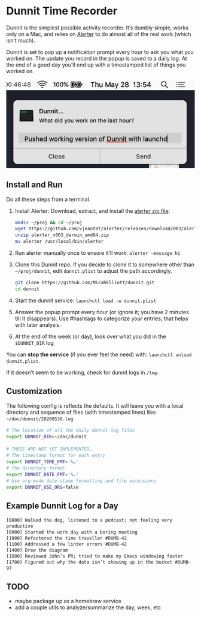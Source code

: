 # Dunnit Time Recorder

Dunnit is the simplest possible activity recorder.  It’s dumbly
simple, works only on a Mac, and relies on
[Alerter](https://github.com/vjeantet/alerter) to do almost all of the
real work (which isn’t much).

Dunnit is set to pop up a notification prompt every hour to ask you
what you worked on. The update you record in the popup is saved to a
daily log. At the end of a good day you’ll end up with a timestamped
list of things you worked on.

![Dunnit Screenshot](dunnit.png)

## Install and Run

Do all these steps from a terminal.

1. Install Alerter: Download, extract, and install the
   [alerter zip file](https://github.com/vjeantet/alerter/releases):

   ```sh
   mkdir ~/proj && cd ~/proj
   wget https://github.com/vjeantet/alerter/releases/download/003/alerter_v003_darwin_amd64.zip
   unzip alerter_v003_darwin_amd64.zip
   mv alerter /usr/local/bin/alerter
   ```

1. Run alerter manually once to ensure it’ll work: `alerter -message hi`

1. Clone this Dunnit repo. If you decide to clone it to somewhere
   other than `~/proj/dunnit`, edit `dunnit.plist` to adjust the path
   accordingly.

   ```sh
   git clone https://github.com/MicahElliott/dunnit.git
   cd dunnit
   ```

1. Start the dunnit service: `launchctl load -w dunnit.plist`

1. Answer the popup prompt every hour (or ignore it; you have 2
   minutes till it disappears). Use #hashtags to categorize your
   entries; that helps with later analysis.

1. At the end of the week (or day), look over what you did in the
   `$DUNNIT_DIR` log

You can **stop the service** (if you ever feel the need) with:
`launchctl unload dunnit.plist`.

If it doesn’t seem to be working, check for dunnit logs in `/tmp`.

## Customization

The following config is reflects the defaults. It will leave you with
a local directory and sequence of files (with timestamped lines) like:
`~/doc/dunnit/20200530.log`

```sh
# The location of all the daily dunnit log files
export DUNNIT_DIR=~/doc/dunnit

# THESE ARE NOT YET IMPLEMENTED…
# The timestamp format for each entry
export DUNNIT_TIME_FMT='%…'
# The directory format
export DUNNIT_DATE_FMT='%…'
# Use org-mode date-stamp formatting and file extensions
export DUNNIT_USE_ORG=false
```

## Example Dunnit Log for a Day

```log
[0800] Walked the dog, listened to a podcast; not feeling very productive
[0900] Started the work day with a boring meeting
[1000] Refactored the time traveller #DUMB-42
[1100] Addressed a few linter errors #DUMB-42
[1400] Drew the diagram
[1500] Reviewed John’s PR; tried to make my Emacs windowing faster
[1700] Figured out why the data isn’t showing up in the bucket #DUMB-97
```

## TODO

- maybe package up as a homebrew service
- add a couple utils to analyze/summarize the day, week, etc
